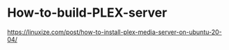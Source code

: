 # How-to-build-PLEX-server

https://linuxize.com/post/how-to-install-plex-media-server-on-ubuntu-20-04/


